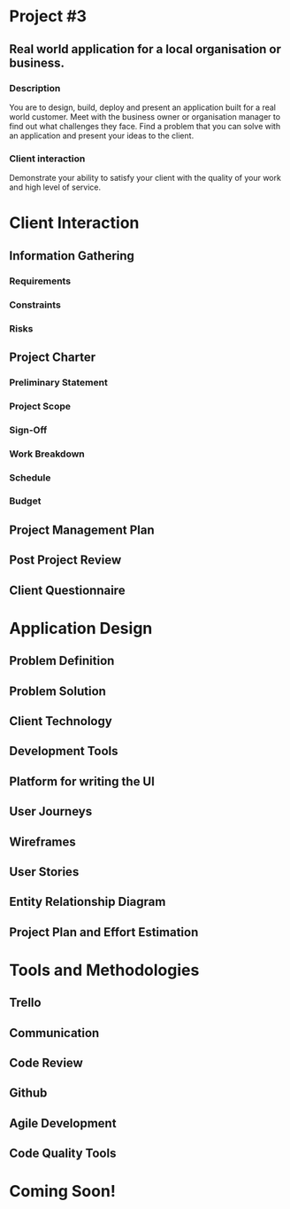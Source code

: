 # Project #3
## Real world application for a local organisation or business.

### Description
You are to design, build, deploy and present an application built for a real world customer. Meet with the business owner or organisation manager to find out what challenges they face. Find a problem that you can solve with an application and present your ideas to the client.

### Client interaction
Demonstrate your ability to satisfy your client with the quality of your work and high level of service.

# Client Interaction
## Information Gathering
### Requirements
### Constraints
### Risks

## Project Charter

### Preliminary Statement 
### Project Scope
### Sign-Off

### Work Breakdown
### Schedule
### Budget

## Project Management Plan

## Post Project Review
## Client Questionnaire

# Application Design
## Problem Definition
## Problem Solution

## Client Technology
## Development Tools
## Platform for writing the UI

## User Journeys

## Wireframes

## User Stories

## Entity Relationship Diagram

## Project Plan and Effort Estimation

# Tools and Methodologies

## Trello
## Communication
## Code Review
## Github
## Agile Development
## Code Quality Tools

# Coming Soon!
